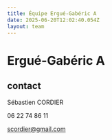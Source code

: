 ```yaml
---
title: Équipe Ergué-Gabéric A
date: 2025-06-20T12:02:40.054Z
layout: team
---
```


# Ergué-Gabéric A



## contact 

Sébastien CORDIER

06 22 74 86 11

scordier@gmail.com


